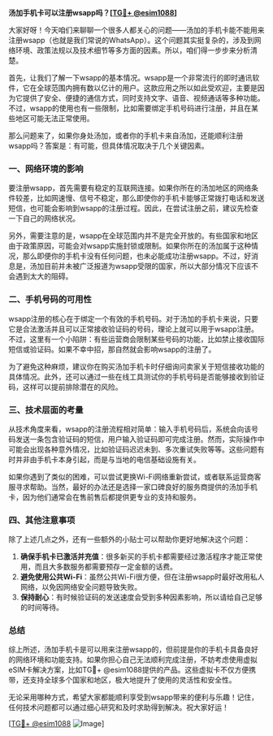 **汤加手机卡可以注册wsapp吗？[[TG💪+ @esim1088](https://t.me/s/esim1088)]**

大家好呀！今天咱们来聊聊一个很多人都关心的问题——汤加的手机卡能不能用来注册wsapp（也就是我们常说的WhatsApp）。这个问题其实挺复杂的，涉及到网络环境、政策法规以及技术细节等多方面的因素。所以，咱们得一步步来分析清楚。

首先，让我们了解一下wsapp的基本情况。wsapp是一个非常流行的即时通讯软件，它在全球范围内拥有数以亿计的用户。这款应用之所以如此受欢迎，主要是因为它提供了安全、便捷的通信方式，同时支持文字、语音、视频通话等多种功能。不过，wsapp的使用也有一些限制，比如需要绑定手机号码进行注册，并且在某些地区可能无法正常使用。

那么问题来了，如果你身处汤加，或者你的手机卡来自汤加，还能顺利注册wsapp吗？答案是：有可能，但具体情况取决于几个关键因素。

### 一、网络环境的影响

要注册wsapp，首先需要有稳定的互联网连接。如果你所在的汤加地区的网络条件较差，比如网速慢、信号不稳定，那么即使你的手机卡能够正常拨打电话和发送短信，也可能会影响到wsapp的注册过程。因此，在尝试注册之前，建议先检查一下自己的网络状况。

另外，需要注意的是，wsapp在全球范围内并不是完全开放的。有些国家和地区由于政策原因，可能会对wsapp实施封锁或限制。如果你所在的汤加属于这种情况，那么即便你的手机卡没有任何问题，也未必能成功注册wsapp。不过，好消息是，汤加目前并未被广泛报道为wsapp受限的国家，所以大部分情况下应该不会遇到太大的阻碍。

### 二、手机号码的可用性

wsapp注册的核心在于绑定一个有效的手机号码。对于汤加的手机卡来说，只要它是合法激活并且可以正常接收验证码的号码，理论上就可以用于wsapp注册。不过，这里有一个小陷阱：有些运营商会限制某些号码的功能，比如禁止接收国际短信或验证码。如果不幸中招，那自然就会影响wsapp的注册了。

为了避免这种麻烦，建议你在购买汤加手机卡时仔细询问卖家关于短信接收功能的具体情况。此外，还可以通过一些在线工具测试你的手机号码是否能够接收到验证码，这样可以提前排除潜在的风险。

### 三、技术层面的考量

从技术角度来看，wsapp的注册流程相对简单：输入手机号码后，系统会向该号码发送一条包含验证码的短信，用户输入验证码即可完成注册。然而，实际操作中可能会出现各种意外情况，比如验证码迟迟未到、多次重试失败等等。这些问题有时并非由手机卡本身引起，而是与当地的电信基础设施有关。

如果你遇到了类似的困难，可以尝试更换Wi-Fi网络重新尝试，或者联系运营商客服寻求帮助。当然，最好的办法还是选择一家口碑良好的服务商提供的汤加手机卡，因为他们通常会在售前售后都提供更专业的支持和服务。

### 四、其他注意事项

除了上述几点之外，还有一些额外的小贴士可以帮助你更好地解决这个问题：

1. **确保手机卡已激活并充值**：很多新买的手机卡都需要经过激活程序才能正常使用，而且大多数服务都需要预存一定金额的话费。
2. **避免使用公共Wi-Fi**：虽然公共Wi-Fi很方便，但在注册wsapp时最好改用私人网络，以免因网络安全问题导致失败。
3. **保持耐心**：有时候验证码的发送速度会受到多种因素影响，所以请给自己足够的时间等待。

### 总结

综上所述，汤加手机卡是可以用来注册wsapp的，但前提是你的手机卡具备良好的网络环境和功能支持。如果你担心自己无法顺利完成注册，不妨考虑使用虚拟eSIM卡解决方案，比如TG💪+ @esim1088提供的产品。这些虚拟卡不仅方便携带，还支持全球多个国家和地区，极大地提升了使用的灵活性和安全性。

无论采用哪种方式，希望大家都能顺利享受到wsapp带来的便利与乐趣！记住，任何技术问题都可以通过细心研究和及时求助得到解决。祝大家好运！

[[TG💪+ @esim1088](https://t.me/s/esim1088) ![Image](https://i.postimg.cc/4NQfJmqS/Snipaste-2025-05-13-00-14-12.png)]